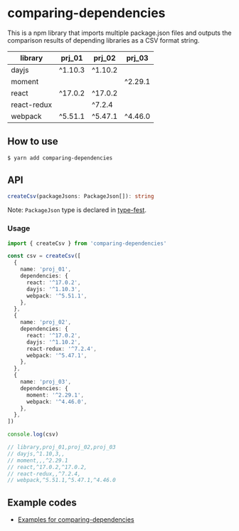 # comparing-dependencies

This is a npm library that imports multiple package.json files and outputs the comparison results of depending libraries as a CSV format string.

| library     | prj_01  | prj_02  | prj_03  |
| ----------- | ------- | ------- | ------- |
| dayjs       | ^1.10.3 | ^1.10.2 |         |
| moment      |         |         | ^2.29.1 |
| react       | ^17.0.2 | ^17.0.2 |         |
| react-redux |         | ^7.2.4  |         |
| webpack     | ^5.51.1 | ^5.47.1 | ^4.46.0 |

## How to use

```sh
$ yarn add comparing-dependencies
```

## API

```ts
createCsv(packageJsons: PackageJson[]): string
```

Note: `PackageJson` type is declared in [type-fest](https://github.com/sindresorhus/type-fest).

### Usage

```ts
import { createCsv } from 'comparing-dependencies'

const csv = createCsv([
  {
    name: 'proj_01',
    dependencies: {
      react: '^17.0.2',
      dayjs: '^1.10.3',
      webpack: '^5.51.1',
    },
  },
  {
    name: 'proj_02',
    dependencies: {
      react: '^17.0.2',
      dayjs: '^1.10.2',
      react-redux: '^7.2.4',
      webpack: '^5.47.1',
    },
  },
  {
    name: 'proj_03',
    dependencies: {
      moment: '^2.29.1',
      webpack: '^4.46.0',
    },
  },
])

console.log(csv)

// library,proj_01,proj_02,proj_03
// dayjs,^1.10,3,,
// moment,,,^2.29.1
// react,^17.0.2,^17.0.2,
// react-redux,,^7.2.4,
// webpack,^5.51.1,^5.47.1,^4.46.0

```

## Example codes

- [Examples for comparing-dependencies](./examples)
